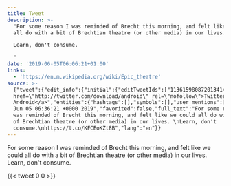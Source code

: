 ```yaml
---
title: Tweet
description: >-
  "For some reason I was reminded of Brecht this morning, and felt like we could
  all do with a bit of Brechtian theatre (or other media) in our lives. 

  Learn, don't consume.

  "
date: '2019-06-05T06:06:21+01:00'
links:
  - 'https://en.m.wikipedia.org/wiki/Epic_theatre'
source: >-
  {"tweet":{"edit_info":{"initial":{"editTweetIds":["1136159808720134144"],"editableUntil":"2019-06-05T07:36:21.884Z","editsRemaining":"5","isEditEligible":true}},"retweeted":false,"source":"<a
  href=\"http://twitter.com/download/android\" rel=\"nofollow\">Twitter for
  Android</a>","entities":{"hashtags":[],"symbols":[],"user_mentions":[],"urls":[{"url":"https://t.co/KFCEoKZt8B","expanded_url":"https://en.m.wikipedia.org/wiki/Epic_theatre","display_url":"en.m.wikipedia.org/wiki/Epic_thea…","indices":["171","194"]}]},"display_text_range":["0","194"],"favorite_count":"0","id_str":"1136159808720134144","truncated":false,"retweet_count":"0","id":"1136159808720134144","possibly_sensitive":false,"created_at":"Wed
  Jun 05 06:36:21 +0000 2019","favorited":false,"full_text":"For some reason I
  was reminded of Brecht this morning, and felt like we could all do with a bit
  of Brechtian theatre (or other media) in our lives. \nLearn, don't
  consume.\nhttps://t.co/KFCEoKZt8B","lang":"en"}}
---
```

For some reason I was reminded of Brecht this morning, and felt like we could all do with a bit of Brechtian theatre (or other media) in our lives. 
Learn, don't consume.

    
{{< tweet 0 0 >}}
    
